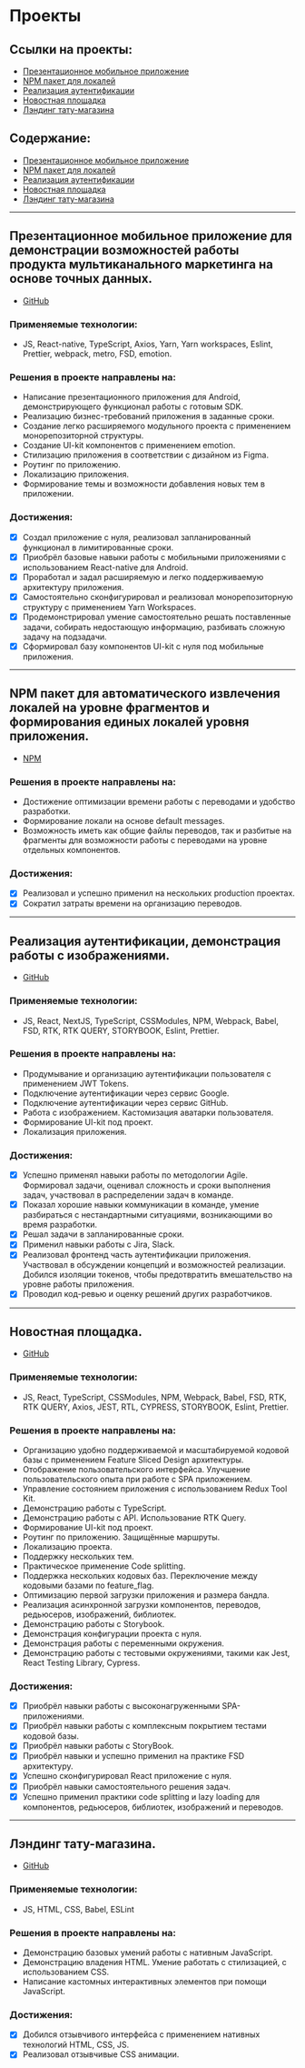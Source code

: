 # Проекты

## Ссылки на проекты:

- [Презентационное мобильное приложение](https://github.com/rees46/demo-react-native)
- [NPM пакет для локалей](https://www.npmjs.com/package/@atls-ui-generators/locales)
- [Реализация аутентификации](https://github.com/FrankJaskon/social)
- [Новостная площадка](https://github.com/FrankJaskon/news-wire)
- [Лэндинг тату-магазина](https://github.com/FrankJaskon/tattoo_landing_via_pure_js/tree/main)

## Содержание:

- [Презентационное мобильное приложение](#презентационное-мобильное-приложение)
- [NPM пакет для локалей](#npm-пакет-для-автоматического-извлечения-локалей)
- [Реализация аутентификации](#реализация-аутентификации)
- [Новостная площадка](#новостная-площадка)
- [Лэндинг тату-магазина](#лэндинг-тату-магазина)

---

## Презентационное мобильное приложение для демонстрации возможностей работы продукта мультиканального маркетинга на основе точных данных.<a name='презентационное-мобильное-приложение'></a>

- [GitHub](https://github.com/rees46/demo-react-native)

### Применяемые технологии:

- JS, React-native, TypeScript, Axios, Yarn, Yarn workspaces, Eslint, Prettier, webpack, metro, FSD, emotion.

### Решения в проекте направлены на:

- Написание презентационного приложения для Android, демонстрирующего функционал работы с готовым SDK.
- Реализацию бизнес-требований приложения в заданные сроки.
- Создание легко расширяемого модульного проекта с применением монорепозиторной структуры.
- Создание UI-kit компонентов с применением emotion.
- Стилизацию приложения в соответствии с дизайном из Figma.
- Роутинг по приложению.
- Локализацию приложения.
- Формирование темы и возможности добавления новых тем в приложении.

### Достижения:

- [x] Создал приложение с нуля, реализовал запланированный функционал в лимитированные сроки.
- [x] Приобрёл базовые навыки работы с мобильными приложениями с использованием React-native для Android.
- [x] Проработал и задал расширяемую и легко поддерживаемую архитектуру приложения.
- [x] Самостоятельно сконфигурировал и реализовал монорепозиторную структуру с применением Yarn Workspaces.
- [x] Продемонстрировал умение самостоятельно решать поставленные задачи, собирать недостающую информацию, разбивать сложную задачу на подзадачи.
- [x] Сформировал базу компонентов UI-kit с нуля под мобильные приложения.

---

## NPM пакет для автоматического извлечения локалей на уровне фрагментов и формирования единых локалей уровня приложения.<a name='npm-пакет-для-автоматического-извлечения-локалей'></a>

- [NPM](https://www.npmjs.com/package/@atls-ui-generators/locales)

### Решения в проекте направлены на:

- Достижение оптимизации времени работы с переводами и удобство разработки.
- Формирование локали на основе default messages.
- Возможность иметь как общие файлы переводов, так и разбитые на фрагменты для возможности работы с переводами на уровне отдельных компонентов.

### Достижения:

- [x] Реализовал и успешно применил на нескольких production проектах.
- [x] Сократил затраты времени на организацию переводов.

---


## Реализация аутентификации, демонстрация работы с изображениями.<a name='реализация-аутентификации'></a>

- [GitHub](https://github.com/FrankJaskon/social)

### Применяемые технологии:

- JS, React, NextJS, TypeScript, CSSModules, NPM, Webpack, Babel, FSD, RTK, RTK QUERY, STORYBOOK, Eslint, Prettier.

### Решения в проекте направлены на:

- Продумывание и организацию аутентификации пользователя с применением JWT Tokens.
- Подключение аутентификации через сервис Google.
- Подключение аутентификации через сервис GitHub.
- Работа с изображением. Кастомизация аватарки пользователя.
- Формирование UI-kit под проект.
- Локализация приложения.

### Достижения:

- [x] Успешно применял навыки работы по методологии Agile. Формировал задачи, оценивал сложность и сроки выполнения задач, участвовал в распределении задач в команде.
- [x] Показал хорошие навыки коммуникации в команде, умение разбираться с нестандартными ситуациями, возникающими во время разработки.
- [x] Решал задачи в запланированные сроки.
- [x] Применил навыки работы с Jira, Slack.
- [x] Реализовал фронтенд часть аутентификации приложения. Участвовал в обсуждении концепций и возможностей реализации. Добился изоляции токенов, чтобы предотвратить вмешательство на уровне работы приложения.
- [x] Проводил код-ревью и оценку решений других разработчиков.

---


## Новостная площадка.<a name='новостная-площадка'></a>

- [GitHub](https://github.com/FrankJaskon/news-wire)

### Применяемые технологии:

- JS, React, TypeScript, CSSModules, NPM, Webpack, Babel, FSD, RTK, RTK QUERY, Axios, JEST, RTL, CYPRESS, STORYBOOK, Eslint, Prettier.

### Решения в проекте направлены на:

- Организацию удобно поддерживаемой и масштабируемой кодовой базы с применением Feature Sliced Design архитектуры.
- Отображение пользовательского интерфейса. Улучшение пользовательского опыта при работе с SPA приложением.
- Управление состоянием приложения с использованием Redux Tool Kit.
- Демонстрацию работы с TypeScript.
- Демонстрацию работы с API. Использование RTK Query.
- Формирование UI-kit под проект.
- Роутинг по приложению. Защищённые маршруты.
- Локализацию проекта.
- Поддержку нескольких тем.
- Практическое применение Code splitting.
- Поддержка нескольких кодовых баз. Переключение между кодовыми базами по feature_flag.
- Оптимизацию первой загрузки приложения и размера бандла.
- Реализация асинхронной загрузки компонентов, переводов, редьюсеров, изображений, библиотек.
- Демонстрацию работы с Storybook.
- Демонстрация конфигурации проекта с нуля.
- Демонстрация работы с переменными окружения.
- Демонстрацию работы с тестовыми окружениями, такими как Jest, React Testing Library, Cypress.

### Достижения:

- [x] Приобрёл навыки работы с высоконагруженными SPA-приложениями.
- [x] Приобрёл навыки работы с комплексным покрытием тестами кодовой базы.
- [x] Приобрёл навыки работы с StoryBook.
- [x] Приобрёл навыки и успешно применил на практике FSD архитектуру.
- [x] Успешно сконфигурировал React приложение с нуля.
- [x] Приобрёл навыки самостоятельного решения задач.
- [x] Успешно применил практики code splitting и lazy loading для компонентов, редьюсеров, библиотек, изображений и переводов.

---


## Лэндинг тату-магазина.<a name='лэндинг-тату-магазина'></a>

- [GitHub](https://github.com/FrankJaskon/tattoo_landing_via_pure_js/tree/main)

### Применяемые технологии:

- JS, HTML, CSS, Babel, ESLint

### Решения в проекте направлены на:

- Демонстрацию базовых умений работы с нативным JavaScript.
- Демонстрацию владения HTML. Умение работать с стилизацией, с использованием CSS.
- Написание кастомных интерактивных элементов при помощи JavaScript.

### Достижения:

- [x] Добился отзывчивого интерфейса с применением нативных технологий HTML, CSS, JS.
- [x] Реализовал отзывчивые CSS анимации.
